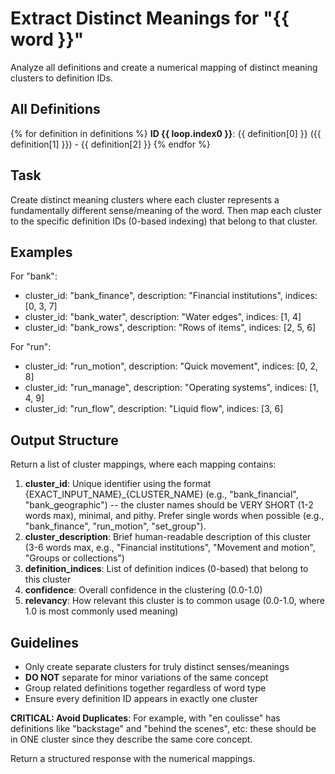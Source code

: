 # Extract Distinct Meanings for "{{ word }}"

Analyze all definitions and create a numerical mapping of distinct meaning clusters to definition IDs.

## All Definitions

{% for definition in definitions %}
**ID {{ loop.index0 }}**: {{ definition[0] }} ({{ definition[1] }}) - {{ definition[2] }}
{% endfor %}

## Task

Create distinct meaning clusters where each cluster represents a fundamentally different sense/meaning of the word. Then map each cluster to the specific definition IDs (0-based indexing) that belong to that cluster.

## Examples

For "bank":

- cluster_id: "bank_finance", description: "Financial institutions", indices: [0, 3, 7]
- cluster_id: "bank_water", description: "Water edges", indices: [1, 4]
- cluster_id: "bank_rows", description: "Rows of items", indices: [2, 5, 6]

For "run":

- cluster_id: "run_motion", description: "Quick movement", indices: [0, 2, 8]
- cluster_id: "run_manage", description: "Operating systems", indices: [1, 4, 9]
- cluster_id: "run_flow", description: "Liquid flow", indices: [3, 6]

## Output Structure

Return a list of cluster mappings, where each mapping contains:

1. **cluster_id**: Unique identifier using the format {EXACT_INPUT_NAME}\_{CLUSTER_NAME} (e.g., "bank_financial", "bank_geographic") -- the cluster names should be VERY SHORT (1-2 words max), minimal, and pithy. Prefer single words when possible (e.g., "bank_finance", "run_motion", "set_group").
2. **cluster_description**: Brief human-readable description of this cluster (3-6 words max, e.g., "Financial institutions", "Movement and motion", "Groups or collections")
3. **definition_indices**: List of definition indices (0-based) that belong to this cluster
4. **confidence**: Overall confidence in the clustering (0.0-1.0)
5. **relevancy**: How relevant this cluster is to common usage (0.0-1.0, where 1.0 is most commonly used meaning)

## Guidelines

- Only create separate clusters for truly distinct senses/meanings
- **DO NOT** separate for minor variations of the same concept
- Group related definitions together regardless of word type
- Ensure every definition ID appears in exactly one cluster

**CRITICAL: Avoid Duplicates**: For example, with "en coulisse" has definitions like "backstage" and "behind the scenes", etc: these should be in ONE cluster since they describe the same core concept.

Return a structured response with the numerical mappings.

